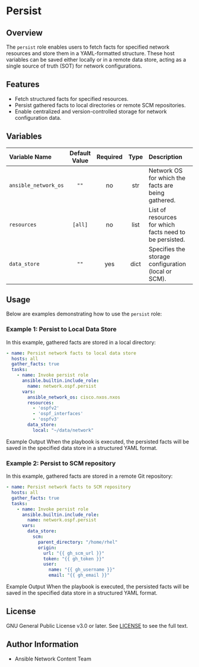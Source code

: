 # Persist

## Overview
The `persist` role enables users to fetch facts for specified network resources and store them in a YAML-formatted structure. These host variables can be saved either locally or in a remote data store, acting as a single source of truth (SOT) for network configurations.

## Features
- Fetch structured facts for specified resources.
- Persist gathered facts to local directories or remote SCM repositories.
- Enable centralized and version-controlled storage for network configuration data.

## Variables

| Variable Name        | Default Value | Required | Type | Description                                                   | Example |
|:---------------------|:-------------:|:--------:|:----:|:-------------------------------------------------------------|:-------:|
| `ansible_network_os` | `""`          | no      | str  | Network OS for which the facts are being gathered.            | `"cisco.nxos.nxos"` |
| `resources`          | `[all]`       | no       | list | List of resources for which facts need to be persisted.       | `['ospf_interfaces', 'ospfv2', 'ospfv3]` |
| `data_store`         | `""`          | yes      | dict | Specifies the storage configuration (local or SCM).           | See examples below. |

## Usage
Below are examples demonstrating how to use the `persist` role:

### Example 1: Persist to Local Data Store
In this example, gathered facts are stored in a local directory:

```yaml
- name: Persist network facts to local data store
  hosts: all
  gather_facts: true
  tasks:
    - name: Invoke persist role
      ansible.builtin.include_role:
        name: network.ospf.persist
      vars:
        ansible_network_os: cisco.nxos.nxos
        resources:
          - 'ospfv2'
          - 'ospf_interfaces'
          - 'ospfv3'
        data_store:
          local: "~/data/network"
```
Example Output
When the playbook is executed, the persisted facts will be saved in the specified data store in a structured YAML format.

### Example 2: Persist to SCM repository
In this example, gathered facts are stored in a remote Git repository:
```yaml
- name: Persist network facts to SCM repository
  hosts: all
  gather_facts: true
  tasks:
    - name: Invoke persist role
      ansible.builtin.include_role:
        name: network.ospf.persist
      vars:
        data_store:
          scm:
            parent_directory: "/home/rhel"
            origin:
              url: "{{ gh_scm_url }}"
              token: "{{ gh_token }}"
              user:
                name: "{{ gh_username }}"
                email: "{{ gh_email }}"
```
Example Output
When the playbook is executed, the persisted facts will be saved in the specified data store in a structured YAML format.

## License
GNU General Public License v3.0 or later.
See [LICENSE](https://www.gnu.org/licenses/gpl-3.0.txt) to see the full text.

## Author Information
- Ansible Network Content Team